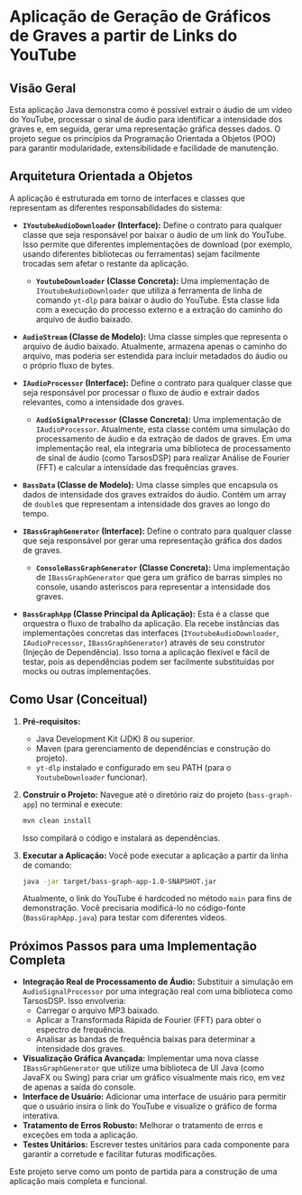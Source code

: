 # Aplicação de Geração de Gráficos de Graves a partir de Links do YouTube

## Visão Geral

Esta aplicação Java demonstra como é possível extrair o áudio de um vídeo do YouTube, processar o sinal de áudio para identificar a intensidade dos graves e, em seguida, gerar uma representação gráfica desses dados. O projeto segue os princípios da Programação Orientada a Objetos (POO) para garantir modularidade, extensibilidade e facilidade de manutenção.

## Arquitetura Orientada a Objetos

A aplicação é estruturada em torno de interfaces e classes que representam as diferentes responsabilidades do sistema:

*   **`IYoutubeAudioDownloader` (Interface):** Define o contrato para qualquer classe que seja responsável por baixar o áudio de um link do YouTube. Isso permite que diferentes implementações de download (por exemplo, usando diferentes bibliotecas ou ferramentas) sejam facilmente trocadas sem afetar o restante da aplicação.
    *   **`YoutubeDownloader` (Classe Concreta):** Uma implementação de `IYoutubeAudioDownloader` que utiliza a ferramenta de linha de comando `yt-dlp` para baixar o áudio do YouTube. Esta classe lida com a execução do processo externo e a extração do caminho do arquivo de áudio baixado.

*   **`AudioStream` (Classe de Modelo):** Uma classe simples que representa o arquivo de áudio baixado. Atualmente, armazena apenas o caminho do arquivo, mas poderia ser estendida para incluir metadados do áudio ou o próprio fluxo de bytes.

*   **`IAudioProcessor` (Interface):** Define o contrato para qualquer classe que seja responsável por processar o fluxo de áudio e extrair dados relevantes, como a intensidade dos graves.
    *   **`AudioSignalProcessor` (Classe Concreta):** Uma implementação de `IAudioProcessor`. Atualmente, esta classe contém uma simulação do processamento de áudio e da extração de dados de graves. Em uma implementação real, ela integraria uma biblioteca de processamento de sinal de áudio (como TarsosDSP) para realizar Análise de Fourier (FFT) e calcular a intensidade das frequências graves.

*   **`BassData` (Classe de Modelo):** Uma classe simples que encapsula os dados de intensidade dos graves extraídos do áudio. Contém um array de `double`s que representam a intensidade dos graves ao longo do tempo.

*   **`IBassGraphGenerator` (Interface):** Define o contrato para qualquer classe que seja responsável por gerar uma representação gráfica dos dados de graves.
    *   **`ConsoleBassGraphGenerator` (Classe Concreta):** Uma implementação de `IBassGraphGenerator` que gera um gráfico de barras simples no console, usando asteriscos para representar a intensidade dos graves.

*   **`BassGraphApp` (Classe Principal da Aplicação):** Esta é a classe que orquestra o fluxo de trabalho da aplicação. Ela recebe instâncias das implementações concretas das interfaces (`IYoutubeAudioDownloader`, `IAudioProcessor`, `IBassGraphGenerator`) através de seu construtor (Injeção de Dependência). Isso torna a aplicação flexível e fácil de testar, pois as dependências podem ser facilmente substituídas por mocks ou outras implementações.

## Como Usar (Conceitual)

1.  **Pré-requisitos:**
    *   Java Development Kit (JDK) 8 ou superior.
    *   Maven (para gerenciamento de dependências e construção do projeto).
    *   `yt-dlp` instalado e configurado em seu PATH (para o `YoutubeDownloader` funcionar).

2.  **Construir o Projeto:**
    Navegue até o diretório raiz do projeto (`bass-graph-app`) no terminal e execute:
    ```bash
    mvn clean install
    ```
    Isso compilará o código e instalará as dependências.

3.  **Executar a Aplicação:**
    Você pode executar a aplicação a partir da linha de comando:
    ```bash
    java -jar target/bass-graph-app-1.0-SNAPSHOT.jar
    ```
    Atualmente, o link do YouTube é hardcoded no método `main` para fins de demonstração. Você precisaria modificá-lo no código-fonte (`BassGraphApp.java`) para testar com diferentes vídeos.

## Próximos Passos para uma Implementação Completa

*   **Integração Real de Processamento de Áudio:** Substituir a simulação em `AudioSignalProcessor` por uma integração real com uma biblioteca como TarsosDSP. Isso envolveria:
    *   Carregar o arquivo MP3 baixado.
    *   Aplicar a Transformada Rápida de Fourier (FFT) para obter o espectro de frequência.
    *   Analisar as bandas de frequência baixas para determinar a intensidade dos graves.
*   **Visualização Gráfica Avançada:** Implementar uma nova classe `IBassGraphGenerator` que utilize uma biblioteca de UI Java (como JavaFX ou Swing) para criar um gráfico visualmente mais rico, em vez de apenas a saída do console.
*   **Interface de Usuário:** Adicionar uma interface de usuário para permitir que o usuário insira o link do YouTube e visualize o gráfico de forma interativa.
*   **Tratamento de Erros Robusto:** Melhorar o tratamento de erros e exceções em toda a aplicação.
*   **Testes Unitários:** Escrever testes unitários para cada componente para garantir a corretude e facilitar futuras modificações.

Este projeto serve como um ponto de partida para a construção de uma aplicação mais completa e funcional.

